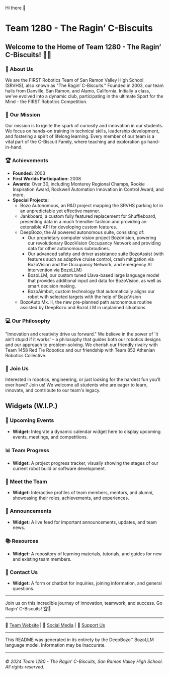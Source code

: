 Hi there 👋
# Team 1280 - The Ragin’ C-Biscuits

## Welcome to the Home of Team 1280 - The Ragin’ C-Biscuits! 🤖🚀

### 🏫 About Us
We are the FIRST Robotics Team of San Ramon Valley High School (SRVHS), also known as "The Ragin’ C-Biscuits." Founded in 2003, our team hails from Danville, San Ramon, and Alamo, California. Initially a class, we've evolved into a dynamic club, participating in the ultimate Sport for the Mind - the FIRST Robotics Competition.

### 🤖 Our Mission
Our mission is to ignite the spark of curiosity and innovation in our students. We focus on hands-on training in technical skills, leadership development, and fostering a spirit of lifelong learning. Every member of our team is a vital part of the C-Biscuit Family, where teaching and exploration go hand-in-hand.

### 🏆 Achievements
- **Founded:** 2003
- **First Worlds Participation:** 2008
- **Awards:** Over 30, including Monterey Regional Champs, Rookie Inspiration Award, Rockwell Automation Innovation in Control Award, and more.
- **Special Projects:**
  - Bozo Autonomous, an R&D project mapping the SRVHS parking lot in an unpredictable yet effective manner.
  - Jankboard, a custom fully featured replacement for Shuffleboard, presenting data in a much friendlier fashion and providing an extensible API for developing custom features.
  - DeepBozo, the AI powered autonomous suite, consisting of:
    - Our proprietary computer vision project BozoVision, powering our revolutionary BozoVision Occupancy Network and providing data for other autonomous subroutines.
    - Our advanced safety and driver assistance suite BozoAssist (with features such as adaptive cruise control, crash mitigation via BozoVision and the Occupancy Network, and emergency AI intervention via BozoLLM)
    - BozoLLM, our custom tuned Llava-based large language model that provides additional input and data for BozoVision, as well as smart decision making.  
    - BozoAimbot, custom technology that automatically aligns our robot with selected targets with the help of BozoVision
  - BozoAuto Mk. II, the new pre-planned path autonomous routine assisted by DeepBozo and BozoLLM in unplanned situations

### 💻 Our Philosophy
"Innovation and creativity drive us forward." We believe in the power of 'it ain’t stupid if it works' – a philosophy that guides both our robotics designs and our approach to problem-solving. We cherish our friendly rivalry with Team 1458 Red Tie Robotics and our friendship with Team 852 Athenian Robotics Collective.

### 👥 Join Us
Interested in robotics, engineering, or just looking for the hardest fun you’ll ever have? Join us! We welcome all students who are eager to learn, innovate, and contribute to our team's legacy.

## Widgets (W.I.P.)

### 📅 Upcoming Events
- **Widget:** Integrate a dynamic calendar widget here to display upcoming events, meetings, and competitions.

### 📊 Team Progress
- **Widget:** A project progress tracker, visually showing the stages of our current robot build or software development.

### 🤝 Meet the Team
- **Widget:** Interactive profiles of team members, mentors, and alumni, showcasing their roles, achievements, and experiences.

### 📢 Announcements
- **Widget:** A live feed for important announcements, updates, and team news.

### 📚 Resources
- **Widget:** A repository of learning materials, tutorials, and guides for new and existing team members.

### 💬 Contact Us
- **Widget:** A form or chatbot for inquiries, joining information, and general questions.

---

Join us on this incredible journey of innovation, teamwork, and success. Go Ragin’ C-Biscuits! 🏆🎉

---

🔗 [Team Website](#) | 🔗 [Social Media](#) | 🔗 [Support Us](#)

---

This README was generated in its entirety by the DeepBozo™ BozoLLM language model. Information may be inaccurate.  

---

###### © 2024 Team 1280 - The Ragin’ C-Biscuits, San Ramon Valley High School. All rights reserved.
